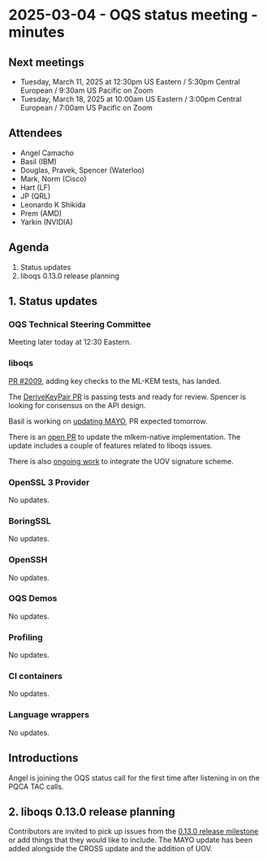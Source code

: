 # 2025-03-04 - OQS status meeting - minutes

## Next meetings

- Tuesday, March 11, 2025 at 12:30pm US Eastern / 5:30pm Central European / 9:30am US Pacific on Zoom
- Tuesday, March 18, 2025 at 10:00am US Eastern / 3:00pm Central European / 7:00am US Pacific on Zoom

## Attendees

- Angel Camacho
- Basil (IBM)
- Douglas, Pravek, Spencer (Waterloo)
- Mark, Norm (Cisco)
- Hart (LF)
- JP (QRL)
- Leonardo K Shikida
- Prem (AMD)
- Yarkin (NVIDIA)

## Agenda

1. Status updates
2. liboqs 0.13.0 release planning

## 1. Status updates

### OQS Technical Steering Committee

Meeting later today at 12:30 Eastern.

### liboqs

[PR #2009](https://github.com/open-quantum-safe/liboqs/pull/2009), adding key checks to the ML-KEM tests, has landed.

The [DeriveKeyPair PR](https://github.com/open-quantum-safe/liboqs/pull/2070) is passing tests and ready for review.
Spencer is looking for consensus on the API design.

Basil is working on [updating MAYO](https://github.com/open-quantum-safe/liboqs/issues/2091), PR expected tomorrow.

There is an [open PR](https://github.com/open-quantum-safe/liboqs/pull/2092) to update the mlkem-native implementation.
The update includes a couple of features related to liboqs issues.

There is also [ongoing work](https://github.com/open-quantum-safe/liboqs/issues/2028#issuecomment-2697862072) to integrate the UOV signature scheme.

### OpenSSL 3 Provider

No updates.

### BoringSSL

No updates.

### OpenSSH

No updates.

### OQS Demos

No updates.

### Profiling

No updates.

### CI containers

No updates.

### Language wrappers

No updates.

## Introductions

Angel is joining the OQS status call for the first time after listening in on the PQCA TAC calls.

## 2. liboqs 0.13.0 release planning

Contributors are invited to pick up issues from the [0.13.0 release milestone](https://github.com/open-quantum-safe/liboqs/milestone/27) or add things that they would like to include.
The MAYO update has been added alongside the CROSS update and the addition of UOV.
